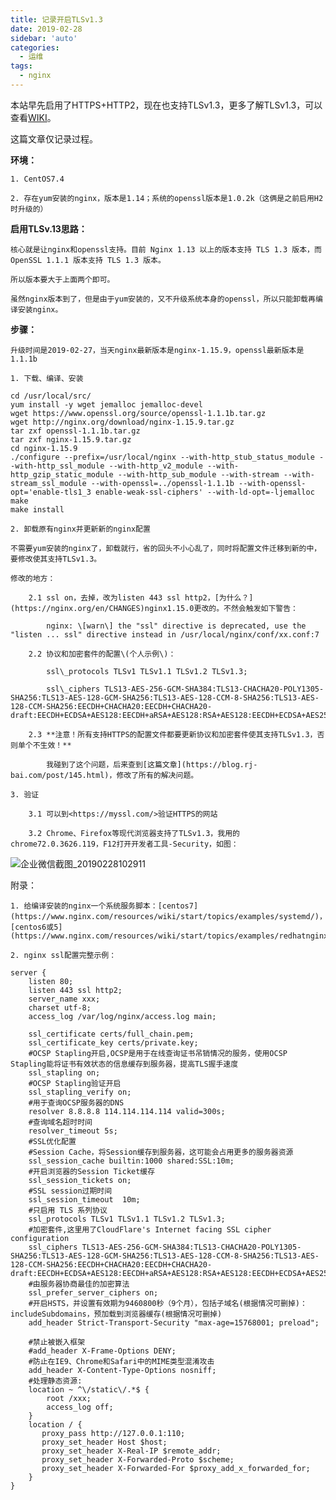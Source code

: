 ```yaml
---
title: 记录开启TLSv1.3
date: 2019-02-28
sidebar: 'auto'
categories:
  - 运维
tags:
  - nginx
---
```


本站早先启用了HTTPS+HTTP2，现在也支持TLSv1.3，更多了解TLSv1.3，可以查看[WIKI](https://wiki.openssl.org/index.php/TLS1.3)。

这篇文章仅记录过程。

**环境：**

    1. CentOS7.4

    2. 存在yum安装的nginx，版本是1.14；系统的openssl版本是1.0.2k（这俩是之前启用H2时升级的）

**启用TLSv.13思路：**

    核心就是让nginx和openssl支持。目前 Nginx 1.13 以上的版本支持 TLS 1.3 版本，而 OpenSSL 1.1.1 版本支持 TLS 1.3 版本。

    所以版本要大于上面两个即可。

    虽然nginx版本到了，但是由于yum安装的，又不升级系统本身的openssl，所以只能卸载再编译安装nginx。

**步骤：**

    升级时间是2019-02-27，当天nginx最新版本是nginx-1.15.9，openssl最新版本是1.1.1b

    1. 下载、编译、安装

```
cd /usr/local/src/
yum install -y wget jemalloc jemalloc-devel
wget https://www.openssl.org/source/openssl-1.1.1b.tar.gz
wget http://nginx.org/download/nginx-1.15.9.tar.gz
tar zxf openssl-1.1.1b.tar.gz
tar zxf nginx-1.15.9.tar.gz
cd nginx-1.15.9
./configure --prefix=/usr/local/nginx --with-http_stub_status_module --with-http_ssl_module --with-http_v2_module --with-http_gzip_static_module --with-http_sub_module --with-stream --with-stream_ssl_module --with-openssl=../openssl-1.1.1b --with-openssl-opt='enable-tls1_3 enable-weak-ssl-ciphers' --with-ld-opt=-ljemalloc
make
make install
```

    2. 卸载原有nginx并更新新的nginx配置

    不需要yum安装的nginx了，卸载就行，省的回头不小心乱了，同时将配置文件迁移到新的中，要修改使其支持TLSv1.3。

    修改的地方：

        2.1 ssl on，去掉，改为listen 443 ssl http2，[为什么？](https://nginx.org/en/CHANGES)nginx1.15.0更改的。不然会触发如下警告：

            nginx: \[warn\] the "ssl" directive is deprecated, use the "listen ... ssl" directive instead in /usr/local/nginx/conf/xx.conf:7

        2.2 协议和加密套件的配置\(个人示例\)：

            ssl\_protocols TLSv1 TLSv1.1 TLSv1.2 TLSv1.3;

            ssl\_ciphers TLS13-AES-256-GCM-SHA384:TLS13-CHACHA20-POLY1305-SHA256:TLS13-AES-128-GCM-SHA256:TLS13-AES-128-CCM-8-SHA256:TLS13-AES-128-CCM-SHA256:EECDH+CHACHA20:EECDH+CHACHA20-draft:EECDH+ECDSA+AES128:EECDH+aRSA+AES128:RSA+AES128:EECDH+ECDSA+AES256:EECDH+aRSA+AES256:RSA+AES256:EECDH+ECDSA+3DES:EECDH+aRSA+3DES:RSA+3DES:\!MD5;

        2.3 **注意！所有支持HTTPS的配置文件都要更新协议和加密套件使其支持TLSv1.3，否则单个不生效！**

            我碰到了这个问题，后来查到[这篇文章](https://blog.rj-bai.com/post/145.html)，修改了所有的解决问题。

    3. 验证

        3.1 可以到<https://myssl.com/>验证HTTPS的网站

        3.2 Chrome、Firefox等现代浏览器支持了TLSv1.3，我用的chrome72.0.3626.119，F12打开开发者工具-Security，如图：

![企业微信截图_20190228102911](https://static.saintic.com/EauDouce/blog/201902281030464757.png)  

  

附录：

    1. 给编译安装的nginx一个系统服务脚本：[centos7](https://www.nginx.com/resources/wiki/start/topics/examples/systemd/)，[centos6或5](https://www.nginx.com/resources/wiki/start/topics/examples/redhatnginxinit/)

    2. nginx ssl配置完整示例：

```
server {
    listen 80;
    listen 443 ssl http2;
    server_name xxx;
    charset utf-8;
    access_log /var/log/nginx/access.log main;

    ssl_certificate certs/full_chain.pem;
    ssl_certificate_key certs/private.key;
    #OCSP Stapling开启,OCSP是用于在线查询证书吊销情况的服务，使用OCSP Stapling能将证书有效状态的信息缓存到服务器，提高TLS握手速度
    ssl_stapling on;
    #OCSP Stapling验证开启
    ssl_stapling_verify on;
    #用于查询OCSP服务器的DNS
    resolver 8.8.8.8 114.114.114.114 valid=300s;
    #查询域名超时时间
    resolver_timeout 5s;
    #SSL优化配置
    #Session Cache，将Session缓存到服务器，这可能会占用更多的服务器资源
    ssl_session_cache builtin:1000 shared:SSL:10m;
    #开启浏览器的Session Ticket缓存
    ssl_session_tickets on;
    #SSL session过期时间
    ssl_session_timeout  10m;
    #只启用 TLS 系列协议
    ssl_protocols TLSv1 TLSv1.1 TLSv1.2 TLSv1.3;
    #加密套件,这里用了CloudFlare's Internet facing SSL cipher configuration
    ssl_ciphers TLS13-AES-256-GCM-SHA384:TLS13-CHACHA20-POLY1305-SHA256:TLS13-AES-128-GCM-SHA256:TLS13-AES-128-CCM-8-SHA256:TLS13-AES-128-CCM-SHA256:EECDH+CHACHA20:EECDH+CHACHA20-draft:EECDH+ECDSA+AES128:EECDH+aRSA+AES128:RSA+AES128:EECDH+ECDSA+AES256:EECDH+aRSA+AES256:RSA+AES256:EECDH+ECDSA+3DES:EECDH+aRSA+3DES:RSA+3DES:!MD5;
    #由服务器协商最佳的加密算法
    ssl_prefer_server_ciphers on;
    #开启HSTS，并设置有效期为9460800秒（9个月），包括子域名(根据情况可删掉)：includeSubdomains，预加载到浏览器缓存(根据情况可删掉)
    add_header Strict-Transport-Security "max-age=15768001; preload";

    #禁止被嵌入框架
    #add_header X-Frame-Options DENY;
    #防止在IE9、Chrome和Safari中的MIME类型混淆攻击
    add_header X-Content-Type-Options nosniff;
    #处理静态资源:
    location ~ ^\/static\/.*$ {
        root /xxx;
        access_log off;
    }
    location / {
       proxy_pass http://127.0.0.1:110;
       proxy_set_header Host $host;
       proxy_set_header X-Real-IP $remote_addr;
       proxy_set_header X-Forwarded-Proto $scheme;
       proxy_set_header X-Forwarded-For $proxy_add_x_forwarded_for;
    }
}
```